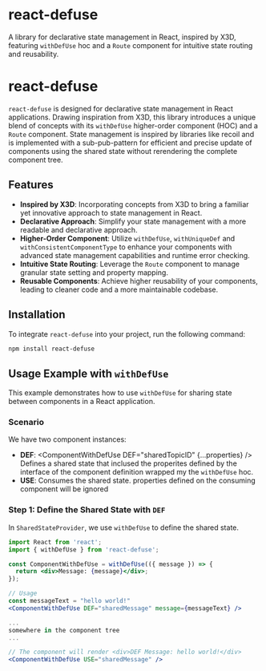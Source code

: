 # react-defuse
A library for declarative state management in React, inspired by X3D, featuring `withDefUse` hoc and a `Route` component for intuitive state routing and reusability.



# react-defuse

`react-defuse` is designed for declarative state management in React applications. Drawing inspiration from X3D, this library introduces a unique blend of concepts with its `withDefUse` higher-order component (HOC) and a `Route` component. State management is inspired by libraries like recoil and is implemented with a sub-pub-pattern for efficient and precise update of components using the shared state without rerendering the complete component tree.

## Features

- **Inspired by X3D**: Incorporating concepts from X3D to bring a familiar yet innovative approach to state management in React.
- **Declarative Approach**: Simplify your state management with a more readable and declarative approach.
- **Higher-Order Component**: Utilize `withDefUse`, `withUniqueDef` and `withConsistentComponentType` to enhance your components with advanced state management capabilities and runtime error checking.
- **Intuitive State Routing**: Leverage the `Route` component to manage granular state setting and property mapping.
- **Reusable Components**: Achieve higher reusability of your components, leading to cleaner code and a more maintainable codebase.


## Installation

To integrate `react-defuse` into your project, run the following command:

```bash
npm install react-defuse
```


## Usage Example with `withDefUse`

This example demonstrates how to use `withDefUse` for sharing state between components in a React application.

### Scenario

We have two component instances:

- **DEF**: <ComponentWithDefUse DEF="sharedTopicID" {...properties} /> Defines a shared state that inclused the properites defined by the interface of the component definition wrapped my the `withDefUse` hoc.
- **USE**: <ComponentWithDefUse USE="sharedTopicID" /> Consumes the shared state. properties defined on the consuming component will be ignored

### Step 1: Define the Shared State with `DEF`

In `SharedStateProvider`, we use `withDefUse` to define the shared state.

```jsx
import React from 'react';
import { withDefUse } from 'react-defuse';

const ComponentWithDefUse = withDefUse(({ message }) => {
  return <div>Message: {message}</div>;
});

// Usage
const messageText = "hello world!"
<ComponentWithDefUse DEF="sharedMessage" message={messageText} />

...
somewhere in the component tree
...

// The component will render <div>DEF Message: hello world!</div>
<ComponentWithDefUse USE="sharedMessage" />








